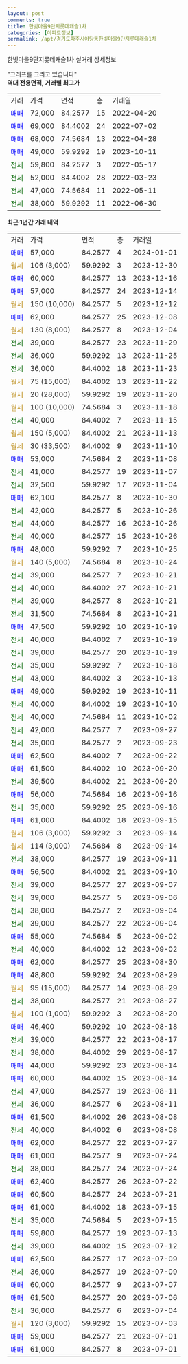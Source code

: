 ```yaml
---
layout: post
comments: true
title: 한빛마을9단지롯데캐슬1차
categories: [아파트정보]
permalink: /apt/경기도파주시야당동한빛마을9단지롯데캐슬1차
---
```


한빛마을9단지롯데캐슬1차 실거래 상세정보

<script type="text/javascript">
  google.charts.load('current', {'packages':['line', 'corechart']});
  google.charts.setOnLoadCallback(drawChart);

  function drawChart() {
    var data = new google.visualization.DataTable();
    data.addColumn('date', '거래일');
    data.addColumn('number', "매매");
    data.addColumn('number', "전세");
    data.addColumn('number', "전매");

    data.addRows([[new Date(Date.parse("2024-01-01")), 57000, null, null], [new Date(Date.parse("2023-12-30")), null, null, null], [new Date(Date.parse("2023-12-16")), 60000, null, null], [new Date(Date.parse("2023-12-14")), 57000, null, null], [new Date(Date.parse("2023-12-12")), null, null, null], [new Date(Date.parse("2023-12-08")), 62000, null, null], [new Date(Date.parse("2023-12-04")), null, null, null], [new Date(Date.parse("2023-11-29")), null, 39000, null], [new Date(Date.parse("2023-11-25")), null, 36000, null], [new Date(Date.parse("2023-11-23")), null, 36000, null], [new Date(Date.parse("2023-11-22")), null, null, null], [new Date(Date.parse("2023-11-20")), null, null, null], [new Date(Date.parse("2023-11-18")), null, null, null], [new Date(Date.parse("2023-11-15")), null, 40000, null], [new Date(Date.parse("2023-11-13")), null, null, null], [new Date(Date.parse("2023-11-10")), null, null, null], [new Date(Date.parse("2023-11-08")), 53000, null, null], [new Date(Date.parse("2023-11-07")), null, 41000, null], [new Date(Date.parse("2023-11-04")), null, 32500, null], [new Date(Date.parse("2023-10-30")), 62100, null, null], [new Date(Date.parse("2023-10-26")), null, 42000, null], [new Date(Date.parse("2023-10-26")), null, 44000, null], [new Date(Date.parse("2023-10-26")), null, 40000, null], [new Date(Date.parse("2023-10-25")), 48000, null, null], [new Date(Date.parse("2023-10-24")), null, null, null], [new Date(Date.parse("2023-10-21")), null, 39000, null], [new Date(Date.parse("2023-10-21")), null, 40000, null], [new Date(Date.parse("2023-10-21")), null, 39000, null], [new Date(Date.parse("2023-10-21")), null, 31500, null], [new Date(Date.parse("2023-10-19")), 47500, null, null], [new Date(Date.parse("2023-10-19")), null, 40000, null], [new Date(Date.parse("2023-10-19")), null, 39000, null], [new Date(Date.parse("2023-10-18")), null, 35000, null], [new Date(Date.parse("2023-10-13")), null, 43000, null], [new Date(Date.parse("2023-10-11")), 49000, null, null], [new Date(Date.parse("2023-10-10")), null, 40000, null], [new Date(Date.parse("2023-10-02")), null, 40000, null], [new Date(Date.parse("2023-09-27")), null, 42000, null], [new Date(Date.parse("2023-09-23")), null, 35000, null], [new Date(Date.parse("2023-09-22")), 62500, null, null], [new Date(Date.parse("2023-09-20")), 61500, null, null], [new Date(Date.parse("2023-09-20")), null, 39500, null], [new Date(Date.parse("2023-09-16")), 56000, null, null], [new Date(Date.parse("2023-09-16")), null, 35000, null], [new Date(Date.parse("2023-09-15")), 61000, null, null], [new Date(Date.parse("2023-09-14")), null, null, null], [new Date(Date.parse("2023-09-14")), null, null, null], [new Date(Date.parse("2023-09-11")), null, 38000, null], [new Date(Date.parse("2023-09-10")), 56500, null, null], [new Date(Date.parse("2023-09-07")), null, 39000, null], [new Date(Date.parse("2023-09-06")), null, 39000, null], [new Date(Date.parse("2023-09-04")), null, 38000, null], [new Date(Date.parse("2023-09-04")), null, 39000, null], [new Date(Date.parse("2023-09-02")), 55000, null, null], [new Date(Date.parse("2023-09-02")), null, 40000, null], [new Date(Date.parse("2023-08-30")), 62000, null, null], [new Date(Date.parse("2023-08-29")), 48800, null, null], [new Date(Date.parse("2023-08-29")), null, null, null], [new Date(Date.parse("2023-08-27")), null, 38000, null], [new Date(Date.parse("2023-08-20")), null, null, null], [new Date(Date.parse("2023-08-18")), 46400, null, null], [new Date(Date.parse("2023-08-17")), null, 39000, null], [new Date(Date.parse("2023-08-17")), null, 38000, null], [new Date(Date.parse("2023-08-14")), 44000, null, null], [new Date(Date.parse("2023-08-14")), 60000, null, null], [new Date(Date.parse("2023-08-11")), null, 47000, null], [new Date(Date.parse("2023-08-11")), null, 36000, null], [new Date(Date.parse("2023-08-08")), 61500, null, null], [new Date(Date.parse("2023-08-08")), null, 40000, null], [new Date(Date.parse("2023-07-27")), 62000, null, null], [new Date(Date.parse("2023-07-24")), 61000, null, null], [new Date(Date.parse("2023-07-24")), null, 38000, null], [new Date(Date.parse("2023-07-22")), 62400, null, null], [new Date(Date.parse("2023-07-21")), 60500, null, null], [new Date(Date.parse("2023-07-15")), 61000, null, null], [new Date(Date.parse("2023-07-15")), null, 35000, null], [new Date(Date.parse("2023-07-13")), 59800, null, null], [new Date(Date.parse("2023-07-12")), null, 39000, null], [new Date(Date.parse("2023-07-09")), 62500, null, null], [new Date(Date.parse("2023-07-09")), null, 36000, null], [new Date(Date.parse("2023-07-07")), 60000, null, null], [new Date(Date.parse("2023-07-06")), 61500, null, null], [new Date(Date.parse("2023-07-04")), null, 36000, null], [new Date(Date.parse("2023-07-03")), null, null, null], [new Date(Date.parse("2023-07-01")), 59000, null, null], [new Date(Date.parse("2023-07-01")), 61000, null, null]]);

    var options = {
      hAxis: {
        format: 'yyyy/MM/dd'
      },    
      lineWidth: 0,
      pointsVisible: true,    
      title: '최근 1년간 유형별 실거래가 분포',
      legend: { position: 'bottom' }
    };

    var formatter = new google.visualization.NumberFormat({pattern:'###,###'} );
    formatter.format(data, 1);
    formatter.format(data, 2);
    
    setTimeout(function() {
        var chart = new google.visualization.LineChart(document.getElementById('columnchart_material'));
        chart.draw(data, (options));
        document.getElementById('loading').style.display = 'none';
    }, 200);
  }
</script>


<div id="loading" style="z-index:20; display: block; margin-left: 0px">"그래프를 그리고 있습니다"</div>
<div id="columnchart_material" style="width: 95%; margin-left: 0px; display: block"></div>
<!-- contents start -->
<b>역대 전용면적, 거래별 최고가</b>
<table class="sortable">
    <tr>
      <td>거래</td>
      <td>가격</td>
      <td>면적</td>
      <td>층</td>
      <td>거래일</td>
    </tr>
        <tr>
          <td><a style="color: blue">매매</a></td>
          <td>72,000</td>
          <td>84.2577</td>
          <td>15</td>
          <td>2022-04-20</td>
        </tr>            <tr>
          <td><a style="color: blue">매매</a></td>
          <td>69,000</td>
          <td>84.4002</td>
          <td>24</td>
          <td>2022-07-02</td>
        </tr>            <tr>
          <td><a style="color: blue">매매</a></td>
          <td>68,000</td>
          <td>74.5684</td>
          <td>13</td>
          <td>2022-04-28</td>
        </tr>            <tr>
          <td><a style="color: blue">매매</a></td>
          <td>49,000</td>
          <td>59.9292</td>
          <td>19</td>
          <td>2023-10-11</td>
        </tr>        
        <tr>
              <td><a style="color: darkgreen">전세</a></td>
              <td>59,800</td>
              <td>84.2577</td>
              <td>3</td>
              <td>2022-05-17</td>
            </tr>            <tr>
              <td><a style="color: darkgreen">전세</a></td>
              <td>52,000</td>
              <td>84.4002</td>
              <td>28</td>
              <td>2022-03-23</td>
            </tr>            <tr>
              <td><a style="color: darkgreen">전세</a></td>
              <td>47,000</td>
              <td>74.5684</td>
              <td>11</td>
              <td>2022-05-11</td>
            </tr>            <tr>
              <td><a style="color: darkgreen">전세</a></td>
              <td>38,000</td>
              <td>59.9292</td>
              <td>11</td>
              <td>2022-06-30</td>
            </tr>        
    
</table>

<b>최근 1년간 거래 내역</b>

<table class="sortable">
    <tr>
      <td>거래</td>
      <td>가격</td>
      <td>면적</td>
      <td>층</td>
      <td>거래일</td>
    </tr>
    <tr>
      <td><a style="color: blue">매매</a></td>
      <td>57,000</td>
      <td>84.2577</td>
      <td>4</td>
      <td>2024-01-01</td>
    </tr>          <tr>
      <td><a style="color: darkgoldenrod">월세</a></td>
      <td>106 (3,000)</td>
      <td>59.9292</td>
      <td>3</td>
      <td>2023-12-30</td>
    </tr>          <tr>
      <td><a style="color: blue">매매</a></td>
      <td>60,000</td>
      <td>84.2577</td>
      <td>13</td>
      <td>2023-12-16</td>
    </tr>          <tr>
      <td><a style="color: blue">매매</a></td>
      <td>57,000</td>
      <td>84.2577</td>
      <td>24</td>
      <td>2023-12-14</td>
    </tr>          <tr>
      <td><a style="color: darkgoldenrod">월세</a></td>
      <td>150 (10,000)</td>
      <td>84.2577</td>
      <td>5</td>
      <td>2023-12-12</td>
    </tr>          <tr>
      <td><a style="color: blue">매매</a></td>
      <td>62,000</td>
      <td>84.2577</td>
      <td>25</td>
      <td>2023-12-08</td>
    </tr>          <tr>
      <td><a style="color: darkgoldenrod">월세</a></td>
      <td>130 (8,000)</td>
      <td>84.2577</td>
      <td>8</td>
      <td>2023-12-04</td>
    </tr>          <tr>
      <td><a style="color: darkgreen">전세</a></td>
      <td>39,000</td>
      <td>84.2577</td>
      <td>23</td>
      <td>2023-11-29</td>
    </tr>          <tr>
      <td><a style="color: darkgreen">전세</a></td>
      <td>36,000</td>
      <td>59.9292</td>
      <td>13</td>
      <td>2023-11-25</td>
    </tr>          <tr>
      <td><a style="color: darkgreen">전세</a></td>
      <td>36,000</td>
      <td>84.4002</td>
      <td>18</td>
      <td>2023-11-23</td>
    </tr>          <tr>
      <td><a style="color: darkgoldenrod">월세</a></td>
      <td>75 (15,000)</td>
      <td>84.4002</td>
      <td>13</td>
      <td>2023-11-22</td>
    </tr>          <tr>
      <td><a style="color: darkgoldenrod">월세</a></td>
      <td>20 (28,000)</td>
      <td>59.9292</td>
      <td>19</td>
      <td>2023-11-20</td>
    </tr>          <tr>
      <td><a style="color: darkgoldenrod">월세</a></td>
      <td>100 (10,000)</td>
      <td>74.5684</td>
      <td>3</td>
      <td>2023-11-18</td>
    </tr>          <tr>
      <td><a style="color: darkgreen">전세</a></td>
      <td>40,000</td>
      <td>84.4002</td>
      <td>7</td>
      <td>2023-11-15</td>
    </tr>          <tr>
      <td><a style="color: darkgoldenrod">월세</a></td>
      <td>150 (5,000)</td>
      <td>84.4002</td>
      <td>21</td>
      <td>2023-11-13</td>
    </tr>          <tr>
      <td><a style="color: darkgoldenrod">월세</a></td>
      <td>30 (33,500)</td>
      <td>84.4002</td>
      <td>9</td>
      <td>2023-11-10</td>
    </tr>          <tr>
      <td><a style="color: blue">매매</a></td>
      <td>53,000</td>
      <td>74.5684</td>
      <td>2</td>
      <td>2023-11-08</td>
    </tr>          <tr>
      <td><a style="color: darkgreen">전세</a></td>
      <td>41,000</td>
      <td>84.2577</td>
      <td>19</td>
      <td>2023-11-07</td>
    </tr>          <tr>
      <td><a style="color: darkgreen">전세</a></td>
      <td>32,500</td>
      <td>59.9292</td>
      <td>17</td>
      <td>2023-11-04</td>
    </tr>          <tr>
      <td><a style="color: blue">매매</a></td>
      <td>62,100</td>
      <td>84.2577</td>
      <td>8</td>
      <td>2023-10-30</td>
    </tr>          <tr>
      <td><a style="color: darkgreen">전세</a></td>
      <td>42,000</td>
      <td>84.2577</td>
      <td>5</td>
      <td>2023-10-26</td>
    </tr>          <tr>
      <td><a style="color: darkgreen">전세</a></td>
      <td>44,000</td>
      <td>84.2577</td>
      <td>16</td>
      <td>2023-10-26</td>
    </tr>          <tr>
      <td><a style="color: darkgreen">전세</a></td>
      <td>40,000</td>
      <td>84.2577</td>
      <td>15</td>
      <td>2023-10-26</td>
    </tr>          <tr>
      <td><a style="color: blue">매매</a></td>
      <td>48,000</td>
      <td>59.9292</td>
      <td>7</td>
      <td>2023-10-25</td>
    </tr>          <tr>
      <td><a style="color: darkgoldenrod">월세</a></td>
      <td>140 (5,000)</td>
      <td>74.5684</td>
      <td>8</td>
      <td>2023-10-24</td>
    </tr>          <tr>
      <td><a style="color: darkgreen">전세</a></td>
      <td>39,000</td>
      <td>84.2577</td>
      <td>7</td>
      <td>2023-10-21</td>
    </tr>          <tr>
      <td><a style="color: darkgreen">전세</a></td>
      <td>40,000</td>
      <td>84.4002</td>
      <td>27</td>
      <td>2023-10-21</td>
    </tr>          <tr>
      <td><a style="color: darkgreen">전세</a></td>
      <td>39,000</td>
      <td>84.2577</td>
      <td>8</td>
      <td>2023-10-21</td>
    </tr>          <tr>
      <td><a style="color: darkgreen">전세</a></td>
      <td>31,500</td>
      <td>74.5684</td>
      <td>8</td>
      <td>2023-10-21</td>
    </tr>          <tr>
      <td><a style="color: blue">매매</a></td>
      <td>47,500</td>
      <td>59.9292</td>
      <td>10</td>
      <td>2023-10-19</td>
    </tr>          <tr>
      <td><a style="color: darkgreen">전세</a></td>
      <td>40,000</td>
      <td>84.4002</td>
      <td>7</td>
      <td>2023-10-19</td>
    </tr>          <tr>
      <td><a style="color: darkgreen">전세</a></td>
      <td>39,000</td>
      <td>84.2577</td>
      <td>20</td>
      <td>2023-10-19</td>
    </tr>          <tr>
      <td><a style="color: darkgreen">전세</a></td>
      <td>35,000</td>
      <td>59.9292</td>
      <td>7</td>
      <td>2023-10-18</td>
    </tr>          <tr>
      <td><a style="color: darkgreen">전세</a></td>
      <td>43,000</td>
      <td>84.4002</td>
      <td>3</td>
      <td>2023-10-13</td>
    </tr>          <tr>
      <td><a style="color: blue">매매</a></td>
      <td>49,000</td>
      <td>59.9292</td>
      <td>19</td>
      <td>2023-10-11</td>
    </tr>          <tr>
      <td><a style="color: darkgreen">전세</a></td>
      <td>40,000</td>
      <td>84.4002</td>
      <td>19</td>
      <td>2023-10-10</td>
    </tr>          <tr>
      <td><a style="color: darkgreen">전세</a></td>
      <td>40,000</td>
      <td>74.5684</td>
      <td>11</td>
      <td>2023-10-02</td>
    </tr>          <tr>
      <td><a style="color: darkgreen">전세</a></td>
      <td>42,000</td>
      <td>84.2577</td>
      <td>7</td>
      <td>2023-09-27</td>
    </tr>          <tr>
      <td><a style="color: darkgreen">전세</a></td>
      <td>35,000</td>
      <td>84.2577</td>
      <td>2</td>
      <td>2023-09-23</td>
    </tr>          <tr>
      <td><a style="color: blue">매매</a></td>
      <td>62,500</td>
      <td>84.4002</td>
      <td>7</td>
      <td>2023-09-22</td>
    </tr>          <tr>
      <td><a style="color: blue">매매</a></td>
      <td>61,500</td>
      <td>84.4002</td>
      <td>10</td>
      <td>2023-09-20</td>
    </tr>          <tr>
      <td><a style="color: darkgreen">전세</a></td>
      <td>39,500</td>
      <td>84.4002</td>
      <td>21</td>
      <td>2023-09-20</td>
    </tr>          <tr>
      <td><a style="color: blue">매매</a></td>
      <td>56,000</td>
      <td>74.5684</td>
      <td>16</td>
      <td>2023-09-16</td>
    </tr>          <tr>
      <td><a style="color: darkgreen">전세</a></td>
      <td>35,000</td>
      <td>59.9292</td>
      <td>25</td>
      <td>2023-09-16</td>
    </tr>          <tr>
      <td><a style="color: blue">매매</a></td>
      <td>61,000</td>
      <td>84.4002</td>
      <td>18</td>
      <td>2023-09-15</td>
    </tr>          <tr>
      <td><a style="color: darkgoldenrod">월세</a></td>
      <td>106 (3,000)</td>
      <td>59.9292</td>
      <td>3</td>
      <td>2023-09-14</td>
    </tr>          <tr>
      <td><a style="color: darkgoldenrod">월세</a></td>
      <td>114 (3,000)</td>
      <td>74.5684</td>
      <td>8</td>
      <td>2023-09-14</td>
    </tr>          <tr>
      <td><a style="color: darkgreen">전세</a></td>
      <td>38,000</td>
      <td>84.2577</td>
      <td>19</td>
      <td>2023-09-11</td>
    </tr>          <tr>
      <td><a style="color: blue">매매</a></td>
      <td>56,500</td>
      <td>84.4002</td>
      <td>21</td>
      <td>2023-09-10</td>
    </tr>          <tr>
      <td><a style="color: darkgreen">전세</a></td>
      <td>39,000</td>
      <td>84.2577</td>
      <td>27</td>
      <td>2023-09-07</td>
    </tr>          <tr>
      <td><a style="color: darkgreen">전세</a></td>
      <td>39,000</td>
      <td>84.2577</td>
      <td>5</td>
      <td>2023-09-06</td>
    </tr>          <tr>
      <td><a style="color: darkgreen">전세</a></td>
      <td>38,000</td>
      <td>84.2577</td>
      <td>2</td>
      <td>2023-09-04</td>
    </tr>          <tr>
      <td><a style="color: darkgreen">전세</a></td>
      <td>39,000</td>
      <td>84.2577</td>
      <td>22</td>
      <td>2023-09-04</td>
    </tr>          <tr>
      <td><a style="color: blue">매매</a></td>
      <td>55,000</td>
      <td>74.5684</td>
      <td>5</td>
      <td>2023-09-02</td>
    </tr>          <tr>
      <td><a style="color: darkgreen">전세</a></td>
      <td>40,000</td>
      <td>84.4002</td>
      <td>12</td>
      <td>2023-09-02</td>
    </tr>          <tr>
      <td><a style="color: blue">매매</a></td>
      <td>62,000</td>
      <td>84.2577</td>
      <td>25</td>
      <td>2023-08-30</td>
    </tr>          <tr>
      <td><a style="color: blue">매매</a></td>
      <td>48,800</td>
      <td>59.9292</td>
      <td>24</td>
      <td>2023-08-29</td>
    </tr>          <tr>
      <td><a style="color: darkgoldenrod">월세</a></td>
      <td>95 (15,000)</td>
      <td>84.2577</td>
      <td>14</td>
      <td>2023-08-29</td>
    </tr>          <tr>
      <td><a style="color: darkgreen">전세</a></td>
      <td>38,000</td>
      <td>84.2577</td>
      <td>21</td>
      <td>2023-08-27</td>
    </tr>          <tr>
      <td><a style="color: darkgoldenrod">월세</a></td>
      <td>100 (1,000)</td>
      <td>59.9292</td>
      <td>3</td>
      <td>2023-08-20</td>
    </tr>          <tr>
      <td><a style="color: blue">매매</a></td>
      <td>46,400</td>
      <td>59.9292</td>
      <td>10</td>
      <td>2023-08-18</td>
    </tr>          <tr>
      <td><a style="color: darkgreen">전세</a></td>
      <td>39,000</td>
      <td>84.2577</td>
      <td>22</td>
      <td>2023-08-17</td>
    </tr>          <tr>
      <td><a style="color: darkgreen">전세</a></td>
      <td>38,000</td>
      <td>84.4002</td>
      <td>29</td>
      <td>2023-08-17</td>
    </tr>          <tr>
      <td><a style="color: blue">매매</a></td>
      <td>44,000</td>
      <td>59.9292</td>
      <td>23</td>
      <td>2023-08-14</td>
    </tr>          <tr>
      <td><a style="color: blue">매매</a></td>
      <td>60,000</td>
      <td>84.4002</td>
      <td>15</td>
      <td>2023-08-14</td>
    </tr>          <tr>
      <td><a style="color: darkgreen">전세</a></td>
      <td>47,000</td>
      <td>84.2577</td>
      <td>19</td>
      <td>2023-08-11</td>
    </tr>          <tr>
      <td><a style="color: darkgreen">전세</a></td>
      <td>36,000</td>
      <td>84.2577</td>
      <td>6</td>
      <td>2023-08-11</td>
    </tr>          <tr>
      <td><a style="color: blue">매매</a></td>
      <td>61,500</td>
      <td>84.4002</td>
      <td>26</td>
      <td>2023-08-08</td>
    </tr>          <tr>
      <td><a style="color: darkgreen">전세</a></td>
      <td>40,000</td>
      <td>84.4002</td>
      <td>6</td>
      <td>2023-08-08</td>
    </tr>          <tr>
      <td><a style="color: blue">매매</a></td>
      <td>62,000</td>
      <td>84.2577</td>
      <td>22</td>
      <td>2023-07-27</td>
    </tr>          <tr>
      <td><a style="color: blue">매매</a></td>
      <td>61,000</td>
      <td>84.2577</td>
      <td>9</td>
      <td>2023-07-24</td>
    </tr>          <tr>
      <td><a style="color: darkgreen">전세</a></td>
      <td>38,000</td>
      <td>84.2577</td>
      <td>24</td>
      <td>2023-07-24</td>
    </tr>          <tr>
      <td><a style="color: blue">매매</a></td>
      <td>62,400</td>
      <td>84.2577</td>
      <td>26</td>
      <td>2023-07-22</td>
    </tr>          <tr>
      <td><a style="color: blue">매매</a></td>
      <td>60,500</td>
      <td>84.2577</td>
      <td>24</td>
      <td>2023-07-21</td>
    </tr>          <tr>
      <td><a style="color: blue">매매</a></td>
      <td>61,000</td>
      <td>84.4002</td>
      <td>18</td>
      <td>2023-07-15</td>
    </tr>          <tr>
      <td><a style="color: darkgreen">전세</a></td>
      <td>35,000</td>
      <td>74.5684</td>
      <td>5</td>
      <td>2023-07-15</td>
    </tr>          <tr>
      <td><a style="color: blue">매매</a></td>
      <td>59,800</td>
      <td>84.2577</td>
      <td>19</td>
      <td>2023-07-13</td>
    </tr>          <tr>
      <td><a style="color: darkgreen">전세</a></td>
      <td>39,000</td>
      <td>84.4002</td>
      <td>15</td>
      <td>2023-07-12</td>
    </tr>          <tr>
      <td><a style="color: blue">매매</a></td>
      <td>62,500</td>
      <td>84.2577</td>
      <td>17</td>
      <td>2023-07-09</td>
    </tr>          <tr>
      <td><a style="color: darkgreen">전세</a></td>
      <td>36,000</td>
      <td>84.2577</td>
      <td>19</td>
      <td>2023-07-09</td>
    </tr>          <tr>
      <td><a style="color: blue">매매</a></td>
      <td>60,000</td>
      <td>84.2577</td>
      <td>9</td>
      <td>2023-07-07</td>
    </tr>          <tr>
      <td><a style="color: blue">매매</a></td>
      <td>61,500</td>
      <td>84.2577</td>
      <td>20</td>
      <td>2023-07-06</td>
    </tr>          <tr>
      <td><a style="color: darkgreen">전세</a></td>
      <td>36,000</td>
      <td>84.2577</td>
      <td>6</td>
      <td>2023-07-04</td>
    </tr>          <tr>
      <td><a style="color: darkgoldenrod">월세</a></td>
      <td>120 (3,000)</td>
      <td>59.9292</td>
      <td>15</td>
      <td>2023-07-03</td>
    </tr>          <tr>
      <td><a style="color: blue">매매</a></td>
      <td>59,000</td>
      <td>84.2577</td>
      <td>21</td>
      <td>2023-07-01</td>
    </tr>          <tr>
      <td><a style="color: blue">매매</a></td>
      <td>61,000</td>
      <td>84.2577</td>
      <td>8</td>
      <td>2023-07-01</td>
    </tr>      </table>
<!-- contents end -->    

